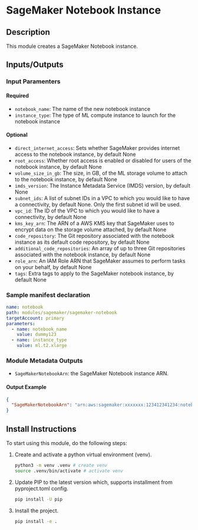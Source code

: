# SageMaker Notebook Instance

## Description

This module creates a SageMaker Notebook instance.

## Inputs/Outputs

### Input Paramenters

#### Required

- `notebook_name`: The name of the new notebook instance
- `instance_type`: The type of ML compute instance to launch for the notebook instance

#### Optional

- `direct_internet_access`: Sets whether SageMaker provides internet access to the notebook instance, by default None
- `root_access`: Whether root access is enabled or disabled for users of the notebook instance, by default None
- `volume_size_in_gb`: The size, in GB, of the ML storage volume to attach to the notebook instance, by default None
- `imds_version`: The Instance Metadata Service (IMDS) version, by default None
- `subnet_ids`: A list of subnet IDs in a VPC to which you would like to have a connectivity, by default None. Only the first subnet id will be used.
- `vpc_id`: The ID of the VPC to which you would like to have a connectivity, by default None
- `kms_key_arn`: The ARN of a AWS KMS key that SageMaker uses to encrypt data on the storage volume attached, by default None
- `code_repository`: The Git repository associated with the notebook instance as its default code repository, by default None
- `additional_code_repositories`: An array of up to three Git repositories associated with the notebook instance, by default None
- `role_arn`: An IAM Role ARN that SageMaker assumes to perform tasks on your behalf, by default None
- `tags`: Extra tags to apply to the SageMaker notebook instance, by default None

### Sample manifest declaration

```yaml
name: notebook
path: modules/sagemaker/sagemaker-notebook
targetAccount: primary
parameters:
  - name: notebook_name
    value: dummy123
  - name: instance_type
    value: ml.t2.xlarge
```

### Module Metadata Outputs

- `SageMakerNotebookArn`: the SageMaker Notebook instance ARN.

#### Output Example

```json
{
  "SageMakerNotebookArn": "arn:aws:sagemaker:xxxxxxx:123412341234:notebook-instance/xxxxx",
}
```

## Install Instructions

To start using this module, do the following steps:

1. Create and activate a python virtual environment (venv).

   ```bash
   python3 -m venv .venv # create venv
   source .venv/bin/activate # activate venv
   ```

2. Update PIP to the latest version which, supports installment from pyproject.toml config.

   ```bash
   pip install -U pip
   ```

3. Install the project.

   ```bash
   pip install -e .
   ```
